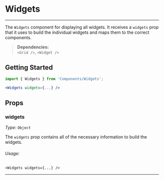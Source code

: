 # Widgets
---

The `Widgets` component for displaying all widgets. It receives a `widgets` prop that it uses to build the individual widgets and maps them to the correct components.

> **Dependencies:**  
> `<Grid />`, `<Widget />`

## Getting Started

```jsx
import { Widgets } from 'Components/Widgets';

<Widgets widgets={...} />
```

## Props

### widgets

_Type_: `Object`  

The `widgets` prop contains all of the necessary information to build the widgets.

###### Usage:

```
<Widgets widgets={...} />
```
---
